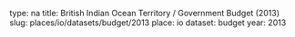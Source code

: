 type: na
title: British Indian Ocean Territory / Government Budget (2013)
slug: places/io/datasets/budget/2013
place: io
dataset: budget
year: 2013
